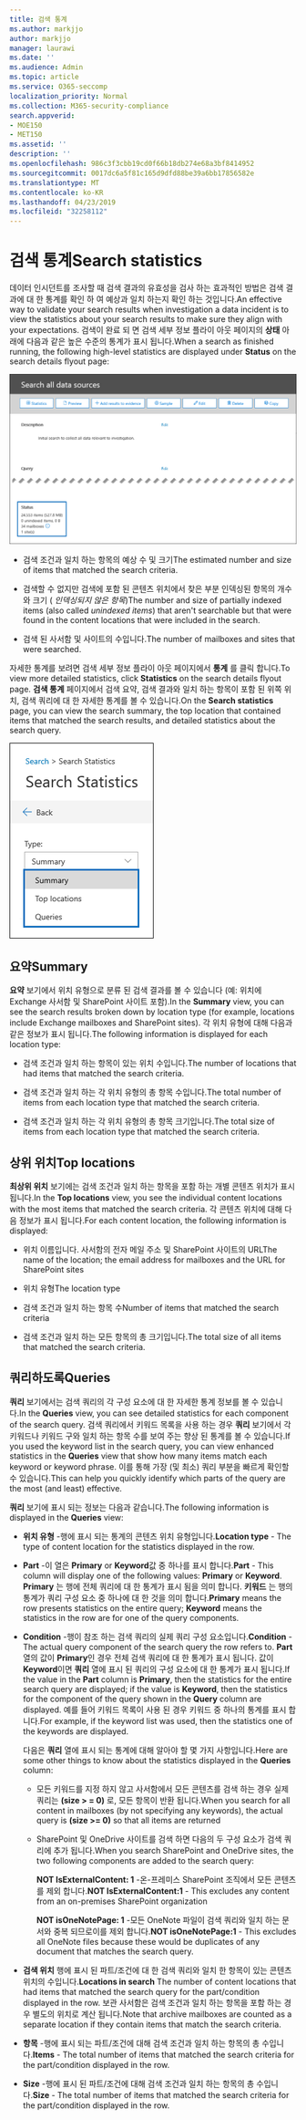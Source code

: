 ```yaml
---
title: 검색 통계
ms.author: markjjo
author: markjjo
manager: laurawi
ms.date: ''
ms.audience: Admin
ms.topic: article
ms.service: O365-seccomp
localization_priority: Normal
ms.collection: M365-security-compliance
search.appverid:
- MOE150
- MET150
ms.assetid: ''
description: ''
ms.openlocfilehash: 986c3f3cbb19cd0f66b18db274e68a3bf8414952
ms.sourcegitcommit: 0017dc6a5f81c165d9dfd88be39a6bb17856582e
ms.translationtype: MT
ms.contentlocale: ko-KR
ms.lasthandoff: 04/23/2019
ms.locfileid: "32258112"
---
```

# <a name="search-statistics"></a><span data-ttu-id="9524b-102">검색 통계</span><span class="sxs-lookup"><span data-stu-id="9524b-102">Search statistics</span></span>

<span data-ttu-id="9524b-103">데이터 인시던트를 조사할 때 검색 결과의 유효성을 검사 하는 효과적인 방법은 검색 결과에 대 한 통계를 확인 하 여 예상과 일치 하는지 확인 하는 것입니다.</span><span class="sxs-lookup"><span data-stu-id="9524b-103">An effective way to validate your search results when investigation a data incident is to view the statistics about your search results to make sure they align with your expectations.</span></span> <span data-ttu-id="9524b-104">검색이 완료 되 면 검색 세부 정보 플라이 아웃 페이지의 **상태** 아래에 다음과 같은 높은 수준의 통계가 표시 됩니다.</span><span class="sxs-lookup"><span data-stu-id="9524b-104">When a search as finished running, the following high-level statistics are displayed under **Status** on the search details flyout page:</span></span>

![검색 세부 정보 플라이 아웃 페이지의 검색 statisics](../media/SearchDetailsFlyout.png)

- <span data-ttu-id="9524b-106">검색 조건과 일치 하는 항목의 예상 수 및 크기</span><span class="sxs-lookup"><span data-stu-id="9524b-106">The estimated number and size of items that matched the search criteria.</span></span>

- <span data-ttu-id="9524b-107">검색할 수 없지만 검색에 포함 된 콘텐츠 위치에서 찾은 부분 인덱싱된 항목의 개수와 크기 ( *인덱싱되지 않은 항목*)</span><span class="sxs-lookup"><span data-stu-id="9524b-107">The number and size of partially indexed items (also called *unindexed items*) that aren't searchable but that were found in the content locations that were included in the search.</span></span>

- <span data-ttu-id="9524b-108">검색 된 사서함 및 사이트의 수입니다.</span><span class="sxs-lookup"><span data-stu-id="9524b-108">The number of mailboxes and sites that were searched.</span></span>

<span data-ttu-id="9524b-109">자세한 통계를 보려면 검색 세부 정보 플라이 아웃 페이지에서 **통계** 를 클릭 합니다.</span><span class="sxs-lookup"><span data-stu-id="9524b-109">To view more detailed statistics, click **Statistics** on the search details flyout page.</span></span> <span data-ttu-id="9524b-110">**검색 통계** 페이지에서 검색 요약, 검색 결과와 일치 하는 항목이 포함 된 위쪽 위치, 검색 쿼리에 대 한 자세한 통계를 볼 수 있습니다.</span><span class="sxs-lookup"><span data-stu-id="9524b-110">On the **Search statistics** page, you can view the search summary, the top location that contained items that matched the search results, and detailed statistics about the search query.</span></span>

![검색 통계 드롭다운 목록](../media/SearchStatisticsDropDownList.png)

## <a name="summary"></a><span data-ttu-id="9524b-112">요약</span><span class="sxs-lookup"><span data-stu-id="9524b-112">Summary</span></span>

<span data-ttu-id="9524b-113">**요약** 보기에서 위치 유형으로 분류 된 검색 결과를 볼 수 있습니다 (예: 위치에 Exchange 사서함 및 SharePoint 사이트 포함).</span><span class="sxs-lookup"><span data-stu-id="9524b-113">In the **Summary** view, you can see the search results broken down by location type (for example, locations include Exchange mailboxes and SharePoint sites).</span></span> <span data-ttu-id="9524b-114">각 위치 유형에 대해 다음과 같은 정보가 표시 됩니다.</span><span class="sxs-lookup"><span data-stu-id="9524b-114">The following information is displayed for each location type:</span></span>

- <span data-ttu-id="9524b-115">검색 조건과 일치 하는 항목이 있는 위치 수입니다.</span><span class="sxs-lookup"><span data-stu-id="9524b-115">The number of locations that had items that matched the search criteria.</span></span>

- <span data-ttu-id="9524b-116">검색 조건과 일치 하는 각 위치 유형의 총 항목 수입니다.</span><span class="sxs-lookup"><span data-stu-id="9524b-116">The total number of items from each location type that matched the search criteria.</span></span>

- <span data-ttu-id="9524b-117">검색 조건과 일치 하는 각 위치 유형의 총 항목 크기입니다.</span><span class="sxs-lookup"><span data-stu-id="9524b-117">The total size of items from each location type that matched the search criteria.</span></span>

## <a name="top-locations"></a><span data-ttu-id="9524b-118">상위 위치</span><span class="sxs-lookup"><span data-stu-id="9524b-118">Top locations</span></span>

<span data-ttu-id="9524b-119">**최상위 위치** 보기에는 검색 조건과 일치 하는 항목을 포함 하는 개별 콘텐츠 위치가 표시 됩니다.</span><span class="sxs-lookup"><span data-stu-id="9524b-119">In the **Top locations** view, you see the individual content locations with the most items that matched the search criteria.</span></span> <span data-ttu-id="9524b-120">각 콘텐츠 위치에 대해 다음 정보가 표시 됩니다.</span><span class="sxs-lookup"><span data-stu-id="9524b-120">For each content location, the following information is displayed:</span></span>

- <span data-ttu-id="9524b-121">위치 이름입니다. 사서함의 전자 메일 주소 및 SharePoint 사이트의 URL</span><span class="sxs-lookup"><span data-stu-id="9524b-121">The name of the location; the email address for mailboxes and the URL for SharePoint sites</span></span>

- <span data-ttu-id="9524b-122">위치 유형</span><span class="sxs-lookup"><span data-stu-id="9524b-122">The location type</span></span>

- <span data-ttu-id="9524b-123">검색 조건과 일치 하는 항목 수</span><span class="sxs-lookup"><span data-stu-id="9524b-123">Number of items that matched the search criteria</span></span>

- <span data-ttu-id="9524b-124">검색 조건과 일치 하는 모든 항목의 총 크기입니다.</span><span class="sxs-lookup"><span data-stu-id="9524b-124">The total size of all items that matched the search criteria.</span></span>

## <a name="queries"></a><span data-ttu-id="9524b-125">쿼리하도록</span><span class="sxs-lookup"><span data-stu-id="9524b-125">Queries</span></span>

<span data-ttu-id="9524b-126">**쿼리** 보기에서는 검색 쿼리의 각 구성 요소에 대 한 자세한 통계 정보를 볼 수 있습니다.</span><span class="sxs-lookup"><span data-stu-id="9524b-126">In the **Queries** view, you can see detailed statistics for each component of the search query.</span></span> <span data-ttu-id="9524b-127">검색 쿼리에서 키워드 목록을 사용 하는 경우 **쿼리** 보기에서 각 키워드나 키워드 구와 일치 하는 항목 수를 보여 주는 향상 된 통계를 볼 수 있습니다.</span><span class="sxs-lookup"><span data-stu-id="9524b-127">If you used the keyword list in the search query, you can view enhanced statistics in the **Queries** view  that show how many items match each keyword or keyword phrase.</span></span> <span data-ttu-id="9524b-128">이를 통해 가장 (및 최소) 쿼리 부분을 빠르게 확인할 수 있습니다.</span><span class="sxs-lookup"><span data-stu-id="9524b-128">This can help you quickly identify which parts of the query are the most (and least) effective.</span></span> 

<span data-ttu-id="9524b-129">**쿼리** 보기에 표시 되는 정보는 다음과 같습니다.</span><span class="sxs-lookup"><span data-stu-id="9524b-129">The following information is displayed in the **Queries** view:</span></span>

 - <span data-ttu-id="9524b-130">**위치 유형** -행에 표시 되는 통계의 콘텐츠 위치 유형입니다.</span><span class="sxs-lookup"><span data-stu-id="9524b-130">**Location type** - The type of content location for the statistics displayed in the row.</span></span>

- <span data-ttu-id="9524b-131">**Part** -이 열은 **Primary** or **Keyword**값 중 하나를 표시 합니다.</span><span class="sxs-lookup"><span data-stu-id="9524b-131">**Part** - This column will display one of the following values: **Primary** or **Keyword**.</span></span> <span data-ttu-id="9524b-132">**Primary** 는 행에 전체 쿼리에 대 한 통계가 표시 됨을 의미 합니다. **키워드** 는 행의 통계가 쿼리 구성 요소 중 하나에 대 한 것을 의미 합니다.</span><span class="sxs-lookup"><span data-stu-id="9524b-132">**Primary** means the row presents statistics on the entire query; **Keyword** means the statistics in the row are for one of the query components.</span></span>

- <span data-ttu-id="9524b-133">**Condition** -행이 참조 하는 검색 쿼리의 실제 쿼리 구성 요소입니다.</span><span class="sxs-lookup"><span data-stu-id="9524b-133">**Condition** - The actual query component of the search query the row refers to.</span></span> <span data-ttu-id="9524b-134">**Part** 열의 값이 **Primary**인 경우 전체 검색 쿼리에 대 한 통계가 표시 됩니다. 값이 **Keyword**이면 **쿼리** 열에 표시 된 쿼리의 구성 요소에 대 한 통계가 표시 됩니다.</span><span class="sxs-lookup"><span data-stu-id="9524b-134">If the value in the **Part** column is **Primary**, then the statistics for the entire search query are displayed; if the value is **Keyword**, then the statistics for the component of the query shown in the **Query** column are displayed.</span></span> <span data-ttu-id="9524b-135">예를 들어 키워드 목록이 사용 된 경우 키워드 중 하나의 통계를 표시 합니다.</span><span class="sxs-lookup"><span data-stu-id="9524b-135">For example, if the keyword list was used, then the statistics one of the keywords are displayed.</span></span>

  <span data-ttu-id="9524b-136">다음은 **쿼리** 열에 표시 되는 통계에 대해 알아야 할 몇 가지 사항입니다.</span><span class="sxs-lookup"><span data-stu-id="9524b-136">Here are some other things to know about the statistics displayed in the **Queries** column:</span></span>
  
  - <span data-ttu-id="9524b-137">모든 키워드를 지정 하지 않고 사서함에서 모든 콘텐츠를 검색 하는 경우 실제 쿼리는 **(size > = 0)** 로, 모든 항목이 반환 됩니다.</span><span class="sxs-lookup"><span data-stu-id="9524b-137">When you search for all content in mailboxes (by not specifying any keywords), the actual query is **(size >= 0)** so that all items are returned</span></span>
  
  - <span data-ttu-id="9524b-138">SharePoint 및 OneDrive 사이트를 검색 하면 다음의 두 구성 요소가 검색 쿼리에 추가 됩니다.</span><span class="sxs-lookup"><span data-stu-id="9524b-138">When you search SharePoint and OneDrive sites, the two following components are added to the search query:</span></span>
    
    <span data-ttu-id="9524b-139">**NOT IsExternalContent: 1** -온-프레미스 SharePoint 조직에서 모든 콘텐츠를 제외 합니다.</span><span class="sxs-lookup"><span data-stu-id="9524b-139">**NOT IsExternalContent:1** - This excludes any content from an on-premises SharePoint organization</span></span>
    
    <span data-ttu-id="9524b-140">**NOT isOneNotePage: 1** -모든 OneNote 파일이 검색 쿼리와 일치 하는 문서와 중복 되므로이를 제외 합니다.</span><span class="sxs-lookup"><span data-stu-id="9524b-140">**NOT isOneNotePage:1** - This excludes all OneNote files because these would be duplicates of any document that matches the search query.</span></span>

- <span data-ttu-id="9524b-141">**검색 위치** 행에 표시 된 파트/조건에 대 한 검색 쿼리와 일치 한 항목이 있는 콘텐츠 위치의 수입니다.</span><span class="sxs-lookup"><span data-stu-id="9524b-141">**Locations in search** The number of content locations that had items that matched the search query for the part/condition displayed in the row.</span></span> <span data-ttu-id="9524b-142">보관 사서함은 검색 조건과 일치 하는 항목을 포함 하는 경우 별도의 위치로 계산 됩니다.</span><span class="sxs-lookup"><span data-stu-id="9524b-142">Note that archive mailboxes are counted as a separate location if they contain items that match the search criteria.</span></span>

- <span data-ttu-id="9524b-143">**항목** -행에 표시 되는 파트/조건에 대해 검색 조건과 일치 하는 항목의 총 수입니다.</span><span class="sxs-lookup"><span data-stu-id="9524b-143">**Items** - The total number of items that matched the search criteria for the part/condition displayed in the row.</span></span>

- <span data-ttu-id="9524b-144">**Size** -행에 표시 된 파트/조건에 대해 검색 조건과 일치 하는 항목의 총 수입니다.</span><span class="sxs-lookup"><span data-stu-id="9524b-144">**Size** - The total number of items that matched the search criteria for the part/condition displayed in the row.</span></span>